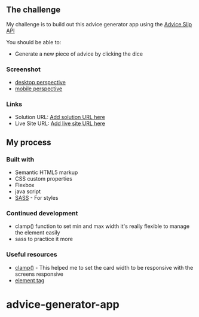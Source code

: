 ## The challenge

My challenge is to build out this advice generator app using the [Advice Slip API](https://api.adviceslip.com)

You should be able to:

- Generate a new piece of advice by clicking the dice

### Screenshot

- [desktop perspective](./images/screen-shots/desktop-prespective.png)
- [mobile perspective](./images/screen-shots/mobile-prespective.png)

### Links

- Solution URL: [Add solution URL here](https://your-solution-url.com)
- Live Site URL: [Add live site URL here](https://your-live-site-url.com)

## My process

### Built with

- Semantic HTML5 markup
- CSS custom properties
- Flexbox
- java script
- [SASS](https://sass-lang.com/) - For styles

### Continued development

- clamp() function to set min and max width it's really flexible to manage the element easily
- sass to practice it more

### Useful resources

- [clamp()](https://developer.mozilla.org/en-US/docs/Web/CSS/clamp) - This helped me to set the card width to be responsive with the screens responsive
- [<picture></picture> element tag](https://developer.mozilla.org/en-US/docs/Web/HTML/Element/picture)
# advice-generator-app
